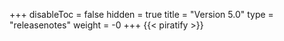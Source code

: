 +++
disableToc = false
hidden = true
title = "Version 5.0"
type = "releasenotes"
weight = -0
+++
{{< piratify >}}
